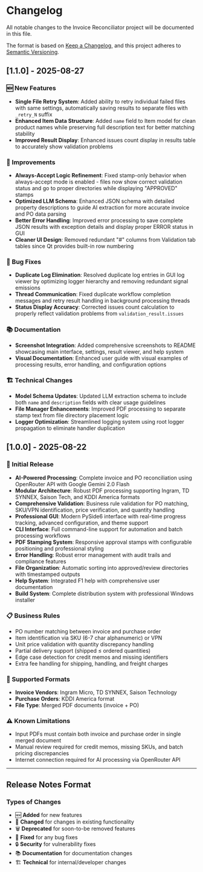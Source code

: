 # Changelog

All notable changes to the Invoice Reconciliator project will be documented in this file.

The format is based on [Keep a Changelog](https://keepachangelog.com/en/1.0.0/),
and this project adheres to [Semantic Versioning](https://semver.org/spec/v2.0.0.html).

## [1.1.0] - 2025-08-27

### 🆕 New Features
- **Single File Retry System**: Added ability to retry individual failed files with same settings, automatically saving results to separate files with `_retry_N` suffix
- **Enhanced Item Data Structure**: Added `name` field to Item model for clean product names while preserving full description text for better matching stability
- **Improved Result Display**: Enhanced issues count display in results table to accurately show validation problems

### 🔧 Improvements
- **Always-Accept Logic Refinement**: Fixed stamp-only behavior when always-accept mode is enabled - files now show correct validation status and go to proper directories while displaying "APPROVED" stamps
- **Optimized LLM Schema**: Enhanced JSON schema with detailed property descriptions to guide AI extraction for more accurate invoice and PO data parsing
- **Better Error Handling**: Improved error processing to save complete JSON results with exception details and display proper ERROR status in GUI
- **Cleaner UI Design**: Removed redundant "#" columns from Validation tab tables since Qt provides built-in row numbering

### 🐛 Bug Fixes
- **Duplicate Log Elimination**: Resolved duplicate log entries in GUI log viewer by optimizing logger hierarchy and removing redundant signal emissions
- **Thread Communication**: Fixed duplicate workflow completion messages and retry result handling in background processing threads
- **Status Display Accuracy**: Corrected issues count calculation to properly reflect validation problems from `validation_result.issues`

### 📚 Documentation
- **Screenshot Integration**: Added comprehensive screenshots to README showcasing main interface, settings, result viewer, and help system
- **Visual Documentation**: Enhanced user guide with visual examples of processing results, error handling, and configuration options

### 🏗️ Technical Changes
- **Model Schema Updates**: Updated LLM extraction schema to include both `name` and `description` fields with clear usage guidelines
- **File Manager Enhancements**: Improved PDF processing to separate stamp text from file directory placement logic
- **Logger Optimization**: Streamlined logging system using root logger propagation to eliminate handler duplication

## [1.0.0] - 2025-08-22

### 🎉 Initial Release
- **AI-Powered Processing**: Complete invoice and PO reconciliation using OpenRouter API with Google Gemini 2.0 Flash
- **Modular Architecture**: Robust PDF processing supporting Ingram, TD SYNNEX, Saison Tech, and KDDI America formats
- **Comprehensive Validation**: Business rule validation for PO matching, SKU/VPN identification, price verification, and quantity handling
- **Professional GUI**: Modern PySide6 interface with real-time progress tracking, advanced configuration, and theme support
- **CLI Interface**: Full command-line support for automation and batch processing workflows
- **PDF Stamping System**: Responsive approval stamps with configurable positioning and professional styling
- **Error Handling**: Robust error management with audit trails and compliance features
- **File Organization**: Automatic sorting into approved/review directories with timestamped outputs
- **Help System**: Integrated F1 help with comprehensive user documentation
- **Build System**: Complete distribution system with professional Windows installer

### 📋 Business Rules
- PO number matching between invoice and purchase order
- Item identification via SKU (6-7 char alphanumeric) or VPN
- Unit price validation with quantity discrepancy handling
- Partial delivery support (shipped ≤ ordered quantities)
- Edge case detection for credit memos and missing identifiers
- Extra fee handling for shipping, handling, and freight charges

### 🏢 Supported Formats
- **Invoice Vendors**: Ingram Micro, TD SYNNEX, Saison Technology
- **Purchase Orders**: KDDI America format
- **File Type**: Merged PDF documents (invoice + PO)

### ⚠️ Known Limitations
- Input PDFs must contain both invoice and purchase order in single merged document
- Manual review required for credit memos, missing SKUs, and batch pricing discrepancies
- Internet connection required for AI processing via OpenRouter API

---

## Release Notes Format

### Types of Changes
- 🆕 **Added** for new features
- 🔧 **Changed** for changes in existing functionality  
- 🗑️ **Deprecated** for soon-to-be removed features
- 🐛 **Fixed** for any bug fixes
- 🔒 **Security** for vulnerability fixes
- 📚 **Documentation** for documentation changes
- 🏗️ **Technical** for internal/developer changes
